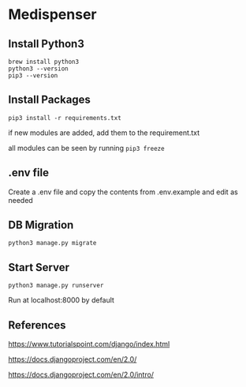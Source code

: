 # Medispenser

## Install Python3
```
brew install python3
python3 --version
pip3 --version
```


## Install Packages
```
pip3 install -r requirements.txt
```
if new modules are added, add them to the requirement.txt

all modules can be seen by running `pip3 freeze`


## .env file
Create a .env file and copy the contents from .env.example and edit as needed


## DB Migration
`python3 manage.py migrate`


## Start Server
`python3 manage.py runserver`

Run at localhost:8000 by default


## References
https://www.tutorialspoint.com/django/index.html

https://docs.djangoproject.com/en/2.0/

https://docs.djangoproject.com/en/2.0/intro/


